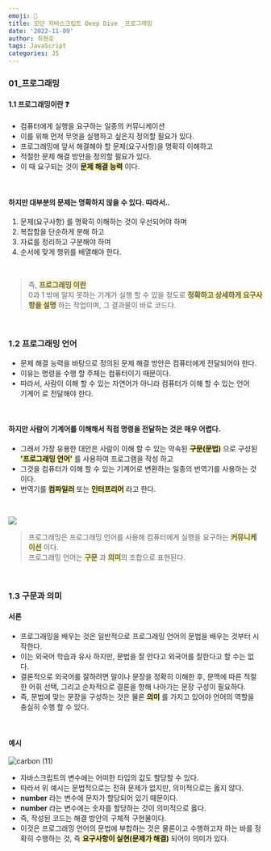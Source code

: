 ```yaml
---
emoji: 📖
title: 모던 자바스크립트 Deep Dive _프로그래밍
date: '2022-11-09'
author: 최현호
tags: JavaScript
categories: JS
---
```


### 01\_프로그래밍

#### 1.1 프로그래밍이란 ❓

- 컴퓨터에게 실행을 요구하는 일종의 커뮤니케이션
- 이를 위해 먼저 무엇을 실행하고 싶은지 정의할 필요가 있다.
- 프로그래밍에 앞서 해결해야 할 문제(요구사항)을 명확히 이해하고
- 적절한 문제 해결 방안을 정의할 필요가 있다.
- 이 때 요구되는 것이 <span style='background-color : #fff5b1'>**문제 해결 능력**</span> 이다.

<br>

#### 하지만 대부분의 문제는 명확하지 않을 수 있다. 따라서..

1.  문제(요구사항) 를 명확히 이해하는 것이 우선되어야 하며
2.  복잡함을 단순하게 분해 하고
3.  자료를 정리하고 구분해야 하며
4.  순서에 맞게 행위를 배열해야 한다.

<br>

> 즉, <span style='background-color : #fff5b1'>**프로그래밍 이란**</span>  
> 0과 1 밖에 알지 못하는 기계가 실행 할 수 있을 정도로 <span style='background-color : #fff5b1'>**정확하고 상세하게 요구사항을 설명**</span> 하는 작업이며, 그 결과물이 바로 코드다.

<br>

### 1.2 프로그래밍 언어

- 문제 해결 능력을 바탕으로 정의된 문제 해결 방안은 컴퓨터에게 전달되어야 한다.
- 이유는 명령을 수행 할 주체는 컴퓨터이기 때문이다.
- 따라서, 사람이 이해 할 수 있는 자연어가 아니라 컴퓨터가 이해 할 수 있는 언어  
  기계어 로 전달해야 한다.

<br>

#### 하지만 사람이 기계어를 이해해서 직접 명령을 전달하는 것은 매우 어렵다.

- 그래서 가장 유용한 대안은 사람이 이해 할 수 있는 약속된 <span style='background-color : #fff5b1'>**구문(문법)**</span> 으로 구성된  
  <span style='background-color : #fff5b1'>**'프로그래밍 언어'**</span> 를 사용하여 프로그램을 작성 하고
- 그것을 컴퓨터가 이해 할 수 있는 기계어로 변환하는 일종의 번역기를 사용하는 것이다.
- 번역기를 <span style='background-color : #fff5b1'>**컴파일러**</span> 또는 <span style='background-color : #fff5b1'>**인터프리어**</span> 라고 한다.

<br>

![](https://velog.velcdn.com/images/hoho_0815/post/de0a1575-e95a-4271-9b19-24b27c849b4c/image.png)

> 프로그래밍은 프로그래밍 언어를 사용해 컴퓨터에게 실행을 요구하는 <span style='background-color : #fff5b1'>**커뮤니케이션**</span> 이다.  
> 프로그래밍 언어는 <span style='background-color : #fff5b1'>**구문**</span> 과 <span style='background-color : #fff5b1'>**의미**</span>의 조합으로 표현된다.

<br>

### 1.3 구문과 의미

#### 서론

- 프로그래밍을 배우는 것은 일반적으로 프로그래밍 언어의 문법을 배우는 것부터 시작한다.
- 이는 외국어 학습과 유사 하지만, 문법을 잘 안다고 외국어를 잘한다고 할 수는 없다.
- 결론적으로 외국어를 잘하려면 말이나 문장을 정확히 이해한 후, 문맥에 따른 적절한 어휘 선택, 그리고 순차적으로 결론을 향해 나아가는 문장 구성이 필요하다.
- 즉, 문법에 맞는 문장을 구성하는 것은 물론 <span style='background-color : #fff5b1'>**의미**</span> 를 가지고 있어야 언어의 역할을 충실히 수행 할 수 있다.

<br>

#### 예시

![carbon (11)](https://user-images.githubusercontent.com/87301268/224249812-1637bd62-e716-4fd2-a470-0e07f9353657.png)

- 자바스크립트의 변수에는 어떠한 타입의 값도 할당할 수 있다.
- 따라서 위 예시는 문법적으로는 전혀 문제가 없지만, 의미적으로는 옳지 않다.
- **number** 라는 변수에 문자가 할당되어 있기 때문이다.
- **number** 라는 변수에는 숫자를 할당하는 것이 의미적으로 옳다.
- 즉, 작성된 코드는 해결 방안의 구체적 구현물이다.
- 이것은 프로그래밍 언어의 문법에 부합하는 것은 물론이고 수행하고자 하는 바를 정확히 수행하는 것, 즉<span style='background-color : #fff5b1'> **요구사항이 실현(문제가 해결)**</span> 되어야 의미가 있다.

<br>

```toc

```
